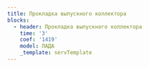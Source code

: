 ```yaml
---
title: Прокладка выпускного коллектора
blocks:
  - header: Прокладка выпускного коллектора
    time: '3'
    coef: '1419'
    model: ЛАДА
    _template: servTemplate
---
```

        